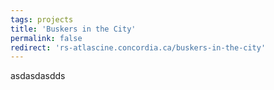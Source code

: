 ```yaml
---
tags: projects
title: 'Buskers in the City'
permalink: false
redirect: 'rs-atlascine.concordia.ca/buskers-in-the-city'
---
```



asdasdasdds
